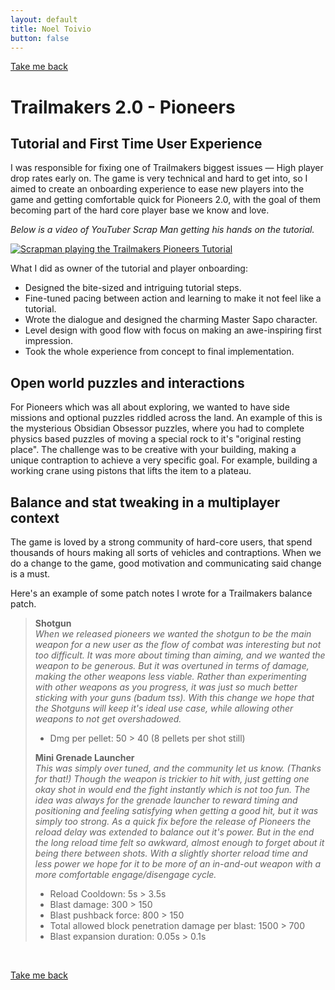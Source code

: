 ```yaml
---
layout: default
title: Noel Toivio
button: false
---
```


<a href="/" class="btn">Take me back</a>

# Trailmakers 2.0 - Pioneers

## Tutorial and First Time User Experience

I was responsible for fixing one of Trailmakers biggest issues — High player drop rates early on. The game is very technical and hard to get into, so I aimed to create an onboarding experience to ease new players into the game and getting comfortable quick for Pioneers 2.0, with the goal of them becoming part of the hard core player base we know and love.

<i>Below is a video of YouTuber Scrap Man getting his hands on the tutorial.</i>

[![Scrapman playing the Trailmakers Pioneers Tutorial](https://img.youtube.com/vi/MlpHn9YX4tA/0.jpg)](https://www.youtube.com/watch?v=MlpHn9YX4tA&t=142s)

What I did as owner of the tutorial and player onboarding:
- Designed the bite-sized and intriguing tutorial steps.
- Fine-tuned pacing between action and learning to make it not feel like a tutorial.
- Wrote the dialogue and designed the charming Master Sapo character.
- Level design with good flow with focus on making an awe-inspiring first impression.
- Took the whole experience from concept to final implementation.

## Open world puzzles and interactions

For Pioneers which was all about exploring, we wanted to have side missions and optional puzzles riddled across the land. An example of this is the mysterious Obsidian Obsessor puzzles, where you had to complete physics based puzzles of moving a special rock to it's "original resting place". The challenge was to be creative with your building, making a unique contraption to achieve a very specific goal. For example, building a working crane using pistons that lifts the item to a plateau.

## Balance and stat tweaking in a multiplayer context

The game is loved by a strong community of hard-core users, that spend thousands of hours making all sorts of vehicles and contraptions. When we do a change to the game, good motivation and communicating said change is a must.

Here's an example of some patch notes I wrote for a Trailmakers balance patch.

> <b>Shotgun</b> <br>
> <i>When we released pioneers we wanted the shotgun to be the main weapon for a new user as the flow of combat was interesting but not too difficult. It was more about timing than aiming, and we wanted the weapon to be generous. But it was overtuned in terms of damage, making the other weapons less viable. Rather than experimenting with other weapons as you progress, it was just so much better sticking with your guns (badum tss). With this change we hope that the Shotguns will keep it's ideal use case, while allowing other weapons to not get overshadowed.</i>
> 
> - Dmg per pellet: 50 > 40 (8 pellets per shot still)
> 
> 
> <b>Mini Grenade Launcher</b> <br>
> <i>This was simply over tuned, and the community let us know. (Thanks for that!) Though the weapon is trickier to hit with, just getting one okay shot in would end the fight instantly which is not too fun. The idea was always for the grenade launcher to reward timing and positioning and feeling satisfying when getting a good hit, but it was simply too strong. As a quick fix before the release of Pioneers the reload delay was extended to balance out it's power. But in the end the long reload time felt so awkward, almost enough to forget about it being there between shots. With a slightly shorter reload time and less power we hope for it to be more of an in-and-out weapon with a more comfortable engage/disengage cycle. </i>
> 
> - Reload Cooldown: 5s > 3.5s
> - Blast damage: 300 > 150
> - Blast pushback force: 800 > 150
> - Total allowed block penetration damage per blast: 1500 > 700
> - Blast expansion duration: 0.05s > 0.1s


<br>

<a href="/" class="btn">Take me back</a>

<br>